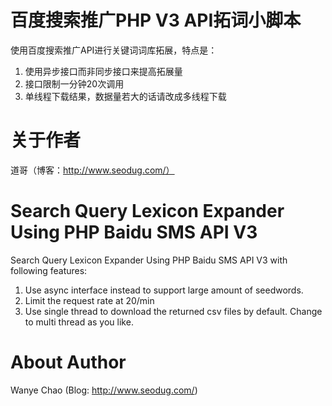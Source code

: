 # 百度搜索推广PHP V3 API拓词小脚本

使用百度搜索推广API进行关键词词库拓展，特点是：

1. 使用异步接口而非同步接口来提高拓展量
2. 接口限制一分钟20次调用
3. 单线程下载结果，数据量若大的话请改成多线程下载

# 关于作者
道哥（博客：http://www.seodug.com/）

# Search Query Lexicon Expander Using PHP Baidu SMS API V3

Search Query Lexicon Expander Using PHP Baidu SMS API V3 with following features:

1. Use async interface instead to support large amount of seedwords.
2. Limit the request rate at 20/min
3. Use single thread to download the returned csv files by default. Change to multi thread as you like. 

# About Author
Wanye Chao (Blog: http://www.seodug.com/)
